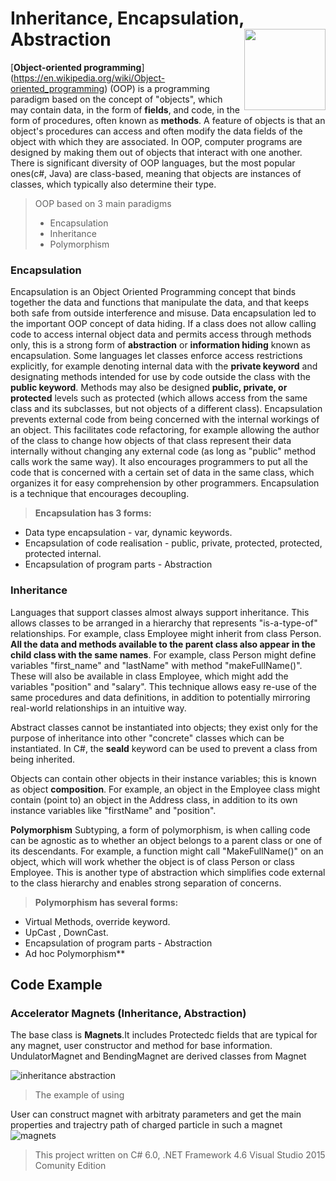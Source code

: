 # Inheritance, Encapsulation, Abstraction  <img src="https://cloud.githubusercontent.com/assets/24522089/21962098/41a510c8-db36-11e6-95ef-eb392a0a1919.png" align="right" width="130px" height="130px" /> 

[**Object-oriented programming**] (https://en.wikipedia.org/wiki/Object-oriented_programming) (OOP) is a programming paradigm based on the concept of "objects", which may contain data, in the form of **fields**, and code, in the form of procedures, often known as **methods**. A feature of objects is that an object's procedures can access and often modify the data fields of the object with which they are associated. In OOP, computer programs are designed by making them out of objects that interact with one another. There is significant diversity of OOP languages, but the most popular ones(c#, Java) are class-based, meaning that objects are instances of classes, which typically also determine their type.

> OOP based on 3 main paradigms
> * Encapsulation
> * Inheritance
> * Polymorphism

### **Encapsulation** 

Encapsulation is an Object Oriented Programming concept that binds together the data and functions that manipulate the data, and that keeps both safe from outside interference and misuse. Data encapsulation led to the important OOP concept of data hiding.
If a class does not allow calling code to access internal object data and permits access through methods only, this is a strong form of **abstraction** or **information hiding** known as encapsulation. Some languages let classes enforce access restrictions explicitly, for example denoting internal data with the **private keyword** and designating methods intended for use by code outside the class with the **public keyword**. Methods may also be designed **public, private, or protected** levels such as protected (which allows access from the same class and its subclasses, but not objects of a different class). Encapsulation prevents external code from being concerned with the internal workings of an object. This facilitates code refactoring, for example allowing the author of the class to change how objects of that class represent their data internally without changing any external code (as long as "public" method calls work the same way). It also encourages programmers to put all the code that is concerned with a certain set of data in the same class, which organizes it for easy comprehension by other programmers. Encapsulation is a technique that encourages decoupling.


> **Encapsulation has 3 forms:**

* Data type encapsulation - var, dynamic keywords.
* Encapsulation of code realisation - public, private, protected, protected, protected internal.
* Encapsulation of program parts - Abstraction

### **Inheritance**

Languages that support classes almost always support inheritance. This allows classes to be arranged in a hierarchy that represents "is-a-type-of" relationships. For example, class Employee might inherit from class Person. **All the data and methods available to the parent class also appear in the child class with the same names**. For example, class Person might define variables "first_name" and "lastName" with method "makeFullName()". These will also be available in class Employee, which might add the variables "position" and "salary". This technique allows easy re-use of the same procedures and data definitions, in addition to potentially mirroring real-world relationships in an intuitive way.

Abstract classes cannot be instantiated into objects; they exist only for the purpose of inheritance into other "concrete" classes which can be instantiated. In C#, the **seald** keyword can be used to prevent a class from being inherited.

Objects can contain other objects in their instance variables; this is known as object **composition**. For example, an object in the Employee class might contain (point to) an object in the Address class, in addition to its own instance variables like "firstName" and "position". 


**Polymorphism**
Subtyping, a form of polymorphism, is when calling code can be agnostic as to whether an object belongs to a parent class or one of its descendants. For example, a function might call "MakeFullName()" on an object, which will work whether the object is of class Person or class Employee. This is another type of abstraction which simplifies code external to the class hierarchy and enables strong separation of concerns.

> **Polymorphism has several forms:**

* Virtual Methods, override keyword.
* UpCast , DownCast.
* Encapsulation of program parts - Abstraction
* Ad hoc Polymorphism**

## Code Example 

### Accelerator Magnets (Inheritance, Abstraction)
The base class is **Magnets**.It includes Protectedc fields that are typical for any magnet, user constructor and method for base information. UndulatorMagnet and BendingMagnet are derived classes from Magnet
  
  ![inheritance abstraction](https://cloud.githubusercontent.com/assets/24522089/22643202/ee5ad40a-ec76-11e6-8326-19f6fe57e9e9.PNG)

> The example of using

User can construct magnet with arbitraty parameters and get the main properties and trajectry path of charged particle in such a magnet
![magnets](https://cloud.githubusercontent.com/assets/24522089/22150364/180b30d0-df32-11e6-8671-382a15198c24.PNG)

> This project written on C# 6.0, .NET Framework 4.6 Visual Studio 2015 Comunity Edition

